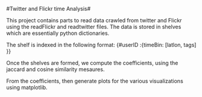 #Twitter and Flickr time Analysis#

This project contains parts to read data crawled from twitter and Flickr using the readFlickr and readtwitter files.
The data is stored in shelves which are essentially python dictionaries. 

The shelf is indexed in the following format: 
{#userID :{timeBin: [latlon, tags] }}

Once the shelves are formed, we compute the coefficients, using the jaccard and cosine similarity mesaures.

From the coefficients, then generate plots for the various visualizations using matplotlib.

